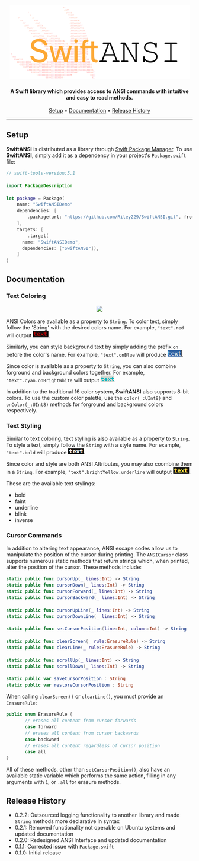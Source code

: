 <p align="center">
  <img src="https://github.com/Riley229/ConsoleLog/blob/master/Images/SwiftANSILogo.png">
</p>

<h4 align="center">
  A Swift library which provides access to ANSI commands with intuitive and easy to read methods.
  <br>
</h4>

<p align="center">
   <a href="#setup">Setup</a> •
   <a href="#documentation">Documentation</a> •
   <a href="#release-history">Release History</a>
</p>

---

## Setup

**SwiftANSI** is distributed as a library through [Swift Package Manager](https://swift.org/package-manager/).  To use **SwiftANSI**, simply add it as a dependency in your project's `Package.swift` file:

```swift
// swift-tools-version:5.1

import PackageDescription

let package = Package(
    name: "SwiftANSIDemo"
    dependencies: [
        .package(url: "https://github.com/Riley229/SwiftANSI.git", from: "0.2.2")
    ],
    targets: [
        .target(
	  name: "SwiftANSIDemo",
	  dependencies: ["SwiftANSI"]),
    ]
)
```

## Documentation

### Text Coloring

<p align="center">
  <img src="https://github.com/Riley229/SwiftANSI/blob/master/Images/ANSIColors.png">
</p>

ANSI Colors are available as a property to `String`.  To color text, simply follow the 'String' with the desired colors name.  For example, `"text".red` will output ![ANSI Colors Example 1](Images/ANSIColorsExample1.png).

Similarly, you can style background text by simply adding the prefix `on` before the color's name.  For example, `"text".onBlue` will produce ![ANSI Colors Example 2](Images/ANSIColorsExample2.png).

Since color is available as a property to `String`, you can also combine forground and background colors together.  For example, `"text".cyan.onBrightWhite` will output ![ANSI Colors Example 3](Images/ANSIColorsExample3.png).

In addition to the traditional 16 color system, **SwiftANSI** also supports 8-bit colors.  To use the custom color palette, use the `color(_:UInt8)` and `onColor(_:UInt8)` methods for forground and background colors respectively.

### Text Styling

Similar to text coloring, text styling is also available as a property to `String`.  To style a text, simply follow the `String` with a style name.  For example, `"text".bold` will produce ![ANSI Style Example 1](Images/ANSIStyleExample1.png).

Since color and style are both ANSI Attributes, you may also coombine them in a `String`.  For example, `"text".brightYellow.underline` will output ![ANSI Style Example 2](Images/ANSIStyleExample2.png).

These are the available text stylings:

- bold
- faint
- underline
- blink
- inverse

### Cursor Commands

In addition to altering text appearance, ANSI escape codes allow us to manipulate the position of the cursor during printing.  The `ANSICursor` class supports numerous static methods that return strings which, when printed, alter the position of the cursor.  These methods include:

```swift
static public func cursorUp(_ lines:Int) -> String
static public func cursorDown(_ lines:Int) -> String
static public func cursorForward(_ lines:Int) -> String
static public func cursorBackward(_ lines:Int) -> String

static public func cursorUpLine(_ lines:Int) -> String
static public func cursorDownLine(_ lines:Int) -> String

static public func setCursorPosition(line:Int, column:Int) -> String

static public func clearScreen(_ rule:ErasureRule) -> String
static public func clearLine(_ rule:ErasureRule) -> String

static public func scrollUp(_ lines:Int) -> String
static public func scrollDown(_ lines:Int) -> String

static public var saveCursorPosition : String
static public var restoreCursorPosition : String
```

When calling `clearScreen()` or `clearLine()`, you must provide an `ErasureRule`:

```swift
public enum ErasureRule {
       // erases all content from cursor forwards
       case forward
       // erases all content from cursor backwards
       case backward
       // erases all content regardless of cursor position
       case all
}
```

All of these methods, other than `setCursorPosition()`, also have an available static variable which performs the same action, filling in any arguments with `1`, or `.all` for erasure methods.

## Release History

- 0.2.2: Outsourced logging functionality to another library and made `String` methods more declarative in syntax
- 0.2.1: Removed functionality not operable on Ubuntu systems and updated documentation
- 0.2.0: Redesigned ANSI Interface and updated documentation
- 0.1.1: Corrected issue with `Package.swift`
- 0.1.0: Initial release
